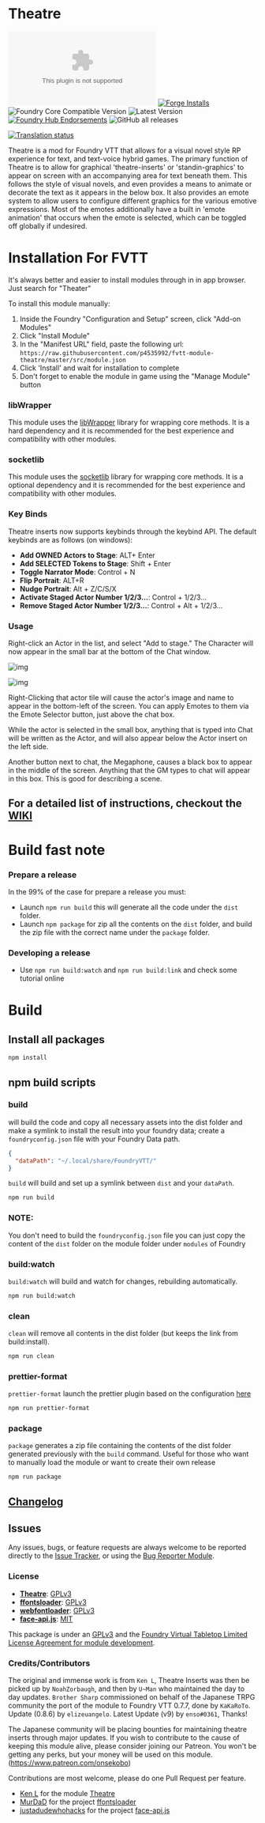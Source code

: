 # Theatre

![Latest Release Download Count](https://img.shields.io/github/downloads/League-of-Foundry-Developers/fvtt-module-theatre/latest/module.zip?color=2b82fc&label=DOWNLOADS&style=for-the-badge) [![Forge Installs](https://img.shields.io/badge/dynamic/json?label=Forge%20Installs&query=package.installs&suffix=%25&url=https%3A%2F%2Fforge-vtt.com%2Fapi%2Fbazaar%2Fpackage%2Ftheatre&colorB=006400&style=for-the-badge)](https://forge-vtt.com/bazaar#package=theatre) ![Foundry Core Compatible Version](https://img.shields.io/badge/dynamic/json.svg?url=https%3A%2F%2Fraw.githubusercontent.com%2FLeague-of-Foundry-Developers%2Ffvtt-module-theatre%2Fmaster%2Fmodule.json&label=Foundry%20Version&query=$.compatibility.verified&colorB=orange&style=for-the-badge) ![Latest Version](https://img.shields.io/badge/dynamic/json.svg?url=https%3A%2F%2Fraw.githubusercontent.com%2FLeague-of-Foundry-Developers%2Ffvtt-module-theatre%2Fmaster%2Fmodule.json&label=Latest%20Release&prefix=v&query=$.version&colorB=red&style=for-the-badge) [![Foundry Hub Endorsements](https://img.shields.io/endpoint?logoColor=white&url=https%3A%2F%2Fwww.foundryvtt-hub.com%2Fwp-json%2Fhubapi%2Fv1%2Fpackage%2Ftheatre%2Fshield%2Fendorsements&style=for-the-badge)](https://www.foundryvtt-hub.com/package/theatre/) ![GitHub all releases](https://img.shields.io/github/downloads/League-of-Foundry-Developers/fvtt-module-theatre/total?style=for-the-badge)

[![Translation status](https://weblate.foundryvtt-hub.com/widgets/theatre/-/287x66-black.png)](https://weblate.foundryvtt-hub.com/engage/theatre/)

Theatre is a mod for Foundry VTT that allows for a visual novel style RP experience for text, and text-voice hybrid games. The primary function of Theatre is to allow for graphical 'theatre-inserts' or 'standin-graphics' to appear on screen with an accompanying area for text beneath them. This follows the style of visual novels, and even provides a means to animate or decorate the text as it appears in the below box. It also provides an emote system to allow users to configure different graphics for the various emotive expressions. Most of the emotes additionally have a built in 'emote animation' that occurs when the emote is selected, which can be toggled off globally if undesired.

# Installation For FVTT

It's always better and easier to install modules through in in app browser. Just search for "Theater"

To install this module manually:
1. Inside the Foundry "Configuration and Setup" screen, click "Add-on Modules"
2. Click "Install Module"
3. In the "Manifest URL" field, paste the following url:
`https://raw.githubusercontent.com/p4535992/fvtt-module-theatre/master/src/module.json`
4. Click 'Install' and wait for installation to complete
5. Don't forget to enable the module in game using the "Manage Module" button

### libWrapper

This module uses the [libWrapper](https://github.com/ruipin/fvtt-lib-wrapper) library for wrapping core methods. It is a hard dependency and it is recommended for the best experience and compatibility with other modules.

### socketlib

This module uses the [socketlib](https://github.com/manuelVo/foundryvtt-socketlib) library for wrapping core methods. It is a optional dependency and it is recommended for the best experience and compatibility with other modules.

### Key Binds
Theatre inserts now supports keybinds through the keybind API. The default keybinds are as follows (on windows):

- **Add OWNED Actors to Stage**: ALT+ Enter
- **Add SELECTED Tokens to Stage**: Shift + Enter
- **Toggle Narrator Mode**: Control + N
- **Flip Portrait**: ALT+R
- **Nudge Portrait**: Alt + Z/C/S/X
- **Activate Staged Actor Number 1/2/3...**: Control + 1/2/3...
- **Remove Staged Actor Number 1/2/3...**: Control + Alt + 1/2/3...


### Usage

Right-click an Actor in the list, and select "Add to stage." The Character will now appear in the small bar at the bottom of the Chat window.

![img](/wiki/images/0aUQcD9.png)

![img](/wiki/images/8KKAY0G.png)

Right-Clicking that actor tile will cause the actor's image and name to appear in the bottom-left of the screen. You can apply Emotes to them via the Emote Selector button, just above the chat box.

While the actor is selected in the small box, anything that is typed into Chat will be written as the Actor, and will also appear below the Actor insert on the left side.

Another button next to chat, the Megaphone, causes a black box to appear in the middle of the screen. Anything that the GM types to chat will appear in this box. This is good for describing a scene.

## For a detailed list of instructions, checkout the [WIKI](/wiki/instructions/home.md)

# Build fast note

### Prepare a release

In the 99% of the case for prepare a release you must:

- Launch `npm run build` this will generate all the code under the `dist` folder.
- Launch `npm package` for zip all the contents on the `dist` folder, and build the zip file with the correct name under the  `package` folder.

### Developing a release

- Use `npm run build:watch` and `npm run build:link` and check some tutorial online

# Build

## Install all packages

```bash
npm install
```
## npm build scripts

### build

will build the code and copy all necessary assets into the dist folder and make a symlink to install the result into your foundry data; create a
`foundryconfig.json` file with your Foundry Data path.

```json
{
  "dataPath": "~/.local/share/FoundryVTT/"
}
```

`build` will build and set up a symlink between `dist` and your `dataPath`.

```bash
npm run build
```

### NOTE:

You don't need to build the `foundryconfig.json` file you can just copy the content of the `dist` folder on the module folder under `modules` of Foundry

### build:watch

`build:watch` will build and watch for changes, rebuilding automatically.

```bash
npm run build:watch
```

### clean

`clean` will remove all contents in the dist folder (but keeps the link from build:install).

```bash
npm run clean
```

### prettier-format

`prettier-format` launch the prettier plugin based on the configuration [here](./.prettierrc)

```bash
npm run prettier-format
```

### package

`package` generates a zip file containing the contents of the dist folder generated previously with the `build` command. Useful for those who want to manually load the module or want to create their own release

```bash
npm run package
```

## [Changelog](./Changelog.md)

## Issues

Any issues, bugs, or feature requests are always welcome to be reported directly to the [Issue Tracker](https://github.com/League-of-Foundry-Developers/fvtt-module-theatre/issues ), or using the [Bug Reporter Module](https://foundryvtt.com/packages/bug-reporter/).

### License

- **[Theatre](https://gitlab.com/Ayanzo/theatre/)**: [GPLv3](https://gitlab.com/Ayanzo/theatre/-/blob/master/LICENSE.txt)
- **[ffontsloader](https://github.com/MurDaD/ffontsloader/)**: [GPLv3](https://github.com/MurDaD/ffontsloader/blob/master/LICENSE)
- **[webfontloader](https://github.com/typekit/webfontloader)**: [GPLv3](https://github.com/typekit/webfontloader/blob/master/LICENSE)
- **[face-api.js](https://github.com/justadudewhohacks/face-api.js)**: [MIT](https://github.com/justadudewhohacks/face-api.js/blob/master/LICENSE)

This package is under an [GPLv3](LICENSE) and the [Foundry Virtual Tabletop Limited License Agreement for module development](https://foundryvtt.com/article/license/).

### Credits/Contributors

The original and immense work is from `Ken L`, Theatre Inserts was then be picked up by `NoahZorbaugh`, and then by `U~Man` who maintained the day to day updates. `Brother Sharp` commissioned on behalf of the Japanese TRPG community the port of the module to Foundry VTT 0.7.7, done by `KaKaRoTo`. Update (0.8.6) by `elizeuangelo`. Latest Update (v9) by  `enso#0361`, Thanks!

The Japanese community will be placing bounties for maintaining theatre inserts through major updates. If you wish to contribute to the cause of keeping this module alive, please consider joining our Patreon. You won't be getting any perks, but your money will be used on this module. (https://www.patreon.com/onsekobo)

Contributions are most welcome, please do one Pull Request per feature.

- [Ken L](https://gitlab.com/Ayanzo) for the module [Theatre](https://gitlab.com/Ayanzo/theatre/)
- [MurDaD](https://github.com/MurDaD) for the project [ffontsloader](https://github.com/MurDaD/ffontsloader/)
- [justadudewhohacks](https://github.com/justadudewhohacks) for the project [face-api.js](https://github.com/justadudewhohacks/face-api.js)
